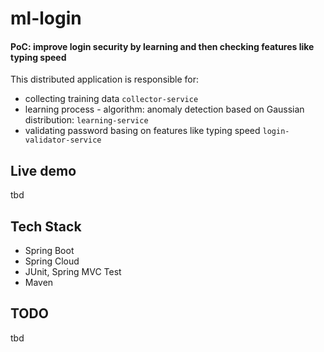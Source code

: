 # ml-login
#### PoC: improve login security by learning and then checking features like typing speed

This distributed application is responsible for:
* collecting training data  `collector-service`
* learning process - algorithm: anomaly detection based on Gaussian distribution:  `learning-service`
* validating password basing on features like typing speed `login-validator-service`

## Live demo
tbd

## Tech Stack
- Spring Boot
- Spring Cloud
- JUnit, Spring MVC Test
- Maven

## TODO
tbd